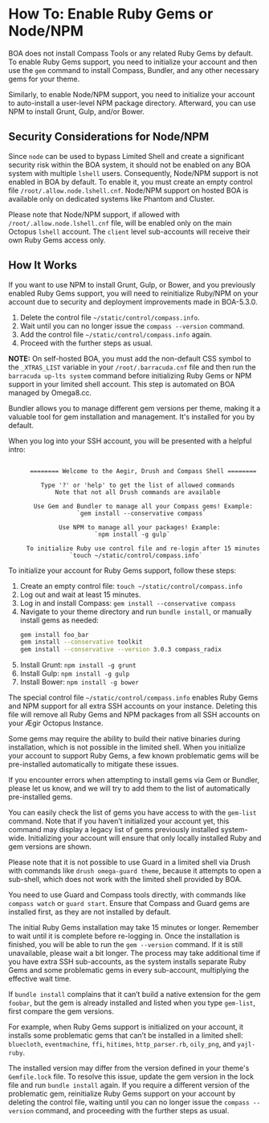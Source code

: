 # How To: Enable Ruby Gems or Node/NPM

BOA does not install Compass Tools or any related Ruby Gems by default. To enable Ruby Gems support, you need to initialize your account and then use the `gem` command to install Compass, Bundler, and any other necessary gems for your theme.

Similarly, to enable Node/NPM support, you need to initialize your account to auto-install a user-level NPM package directory. Afterward, you can use NPM to install Grunt, Gulp, and/or Bower.

## Security Considerations for Node/NPM

Since `node` can be used to bypass Limited Shell and create a significant security risk within the BOA system, it should not be enabled on any BOA system with multiple `lshell` users. Consequently, Node/NPM support is not enabled in BOA by default. To enable it, you must create an empty control file `/root/.allow.node.lshell.cnf`. Node/NPM support on hosted BOA is available only on dedicated systems like Phantom and Cluster.

Please note that Node/NPM support, if allowed with `/root/.allow.node.lshell.cnf` file, will be enabled only on the main Octopus `lshell` account. The `client` level sub-accounts will receive their own Ruby Gems access only.

## How It Works

If you want to use NPM to install Grunt, Gulp, or Bower, and you previously enabled Ruby Gems support, you will need to reinitialize Ruby/NPM on your account due to security and deployment improvements made in BOA-5.3.0.

1. Delete the control file `~/static/control/compass.info`.
2. Wait until you can no longer issue the `compass --version` command.
3. Add the control file `~/static/control/compass.info` again.
4. Proceed with the further steps as usual.

**NOTE:** On self-hosted BOA, you must add the non-default CSS symbol to the `_XTRAS_LIST` variable in your `/root/.barracuda.cnf` file and then run the `barracuda up-lts system` command before initializing Ruby Gems or NPM support in your limited shell account. This step is automated on BOA managed by Omega8.cc.

Bundler allows you to manage different gem versions per theme, making it a valuable tool for gem installation and management. It's installed for you by default.

When you log into your SSH account, you will be presented with a helpful intro:

```

      ======== Welcome to the Aegir, Drush and Compass Shell ========

         Type '?' or 'help' to get the list of allowed commands
             Note that not all Drush commands are available

       Use Gem and Bundler to manage all your Compass gems! Example:
                   `gem install --conservative compass`

              Use NPM to manage all your packages! Example:
                        `npm install -g gulp`

     To initialize Ruby use control file and re-login after 15 minutes
                 `touch ~/static/control/compass.info`

```

To initialize your account for Ruby Gems support, follow these steps:

1. Create an empty control file: `touch ~/static/control/compass.info`
2. Log out and wait at least 15 minutes.
3. Log in and install Compass: `gem install --conservative compass`
4. Navigate to your theme directory and run `bundle install`, or manually install gems as needed:
   ```sh
   gem install foo_bar
   gem install --conservative toolkit
   gem install --conservative --version 3.0.3 compass_radix
   ```
5. Install Grunt: `npm install -g grunt`
6. Install Gulp: `npm install -g gulp`
7. Install Bower: `npm install -g bower`

The special control file `~/static/control/compass.info` enables Ruby Gems and NPM support for all extra SSH accounts on your instance. Deleting this file will remove all Ruby Gems and NPM packages from all SSH accounts on your Ægir Octopus Instance.

Some gems may require the ability to build their native binaries during installation, which is not possible in the limited shell. When you initialize your account to support Ruby Gems, a few known problematic gems will be pre-installed automatically to mitigate these issues.

If you encounter errors when attempting to install gems via Gem or Bundler, please let us know, and we will try to add them to the list of automatically pre-installed gems.

You can easily check the list of gems you have access to with the `gem-list` command. Note that if you haven’t initialized your account yet, this command may display a legacy list of gems previously installed system-wide. Initializing your account will ensure that only locally installed Ruby and gem versions are shown.

Please note that it is not possible to use Guard in a limited shell via Drush with commands like `drush omega-guard theme`, because it attempts to open a sub-shell, which does not work with the limited shell provided by BOA.

You need to use Guard and Compass tools directly, with commands like `compass watch` or `guard start`. Ensure that Compass and Guard gems are installed first, as they are not installed by default.

The initial Ruby Gems installation may take 15 minutes or longer. Remember to wait until it is complete before re-logging in. Once the installation is finished, you will be able to run the `gem --version` command. If it is still unavailable, please wait a bit longer. The process may take additional time if you have extra SSH sub-accounts, as the system installs separate Ruby Gems and some problematic gems in every sub-account, multiplying the effective wait time.

If `bundle install` complains that it can’t build a native extension for the gem `foobar`, but the gem is already installed and listed when you type `gem-list`, first compare the gem versions.

For example, when Ruby Gems support is initialized on your account, it installs some problematic gems that can’t be installed in a limited shell: `bluecloth`, `eventmachine`, `ffi`, `hitimes`, `http_parser.rb`, `oily_png`, and `yajl-ruby`.

The installed version may differ from the version defined in your theme's `Gemfile.lock` file. To resolve this issue, update the gem version in the lock file and run `bundle install` again. If you require a different version of the problematic gem, reinitialize Ruby Gems support on your account by deleting the control file, waiting until you can no longer issue the `compass --version` command, and proceeding with the further steps as usual.
